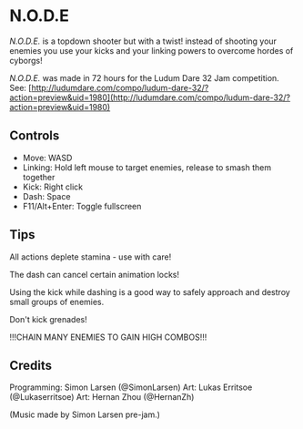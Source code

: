 N.O.D.E
=======

*N.O.D.E.* is a topdown shooter but with a twist! instead of shooting your enemies
you use your kicks and your linking powers to overcome hordes of cyborgs!

*N.O.D.E.* was made in 72 hours for the Ludum Dare 32 Jam competition.
See: [http://ludumdare.com/compo/ludum-dare-32/?action=preview&uid=1980](http://ludumdare.com/compo/ludum-dare-32/?action=preview&uid=1980)

## Controls ##

* Move: WASD
* Linking: Hold left mouse to target enemies, release to smash them together
* Kick: Right click
* Dash: Space
* F11/Alt+Enter: Toggle fullscreen

## Tips ##

All actions deplete stamina - use with care!

The dash can cancel certain animation locks!

Using the kick while dashing is a good way to safely approach and destroy small groups of enemies.

Don't kick grenades!

!!!CHAIN MANY ENEMIES TO GAIN HIGH COMBOS!!!

## Credits ##

Programming: Simon Larsen (@SimonLarsen)
Art: Lukas Erritsoe (@Lukaserritsoe)
Art: Hernan Zhou (@HernanZh)

(Music made by Simon Larsen pre-jam.)

